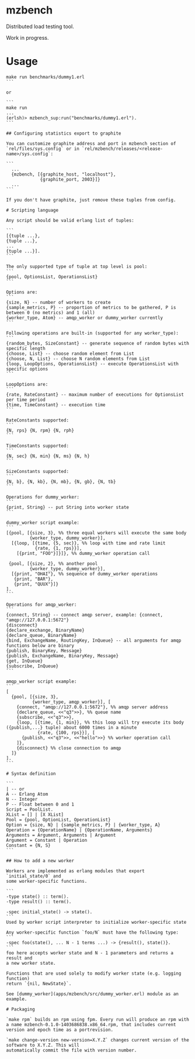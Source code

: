 
# mzbench

Distributed load testing tool.

Work in progress.

# Usage

````
make run benchmarks/dummy1.erl
```

or

```
make run
...
(erlsh)> mzbench_sup:run("benchmarks/dummy1.erl").
```

## Configuring statistics export to graphite

You can customize graphite address and port in mzbench section of
`rel/files/sys.config` or in `rel/mzbench/releases/<release-name>/sys.config`:

```
  ...
  {mzbench, [{graphite_host, "localhost"},
             {graphite_port, 2003}]}
  ...
```

If you don't have graphite, just remove these tuples from config.

# Scripting language

Any script should be valid erlang list of tuples:

```
[{tuple ...},
{tuple ...},
...
{tuple ...}].
```

The only supported type of tuple at top level is pool:
```
{pool, OptionsList, OperationsList}
```

Options are:
```
{size, N} -- number of workers to create
{sample_metrics, P} -- proportion of metrics to be gathered, P is between 0 (no metrics) and 1 (all)
{worker_type, Atom} -- amqp_worker or dummy_worker currently
```

Following operations are built-in (supported for any worker_type):
```
{random_bytes, SizeConstant} -- generate sequence of random bytes with specific length
{choose, List} -- choose random element from List
{choose, N, List} -- choose N random elements from List
{loop, LoopOptions, OperationsList} -- execute OperationsList with specific options
```

LoopOptions are:
```
{rate, RateConstant} -- maximum number of executions for OptionsList per time period
{time, TimeConstant} -- execution time
```

RateConstants supported:
```
{N, rps} {N, rpm} {N, rph}
```

TimeConstants supported:
```
{N, sec} {N, min} {N, ms} {N, h}
```

SizeConstants supported:
```
{N, b}, {N, kb}, {N, mb}, {N, gb}, {N, tb}
```

Operations for dummy_worker:
```
{print, String} -- put String into worker state
```

dummy_worker script example:
```
[{pool, [{size, 3}, %% three equal workers will execute the same body
         {worker_type, dummy_worker}],
  [{loop, [{time, {5, sec}}, %% loop with time and rate limit
           {rate, {1, rps}}],
    [{print, "FOO"}]}]}, %% dummy_worker operation call

 {pool, [{size, 2}, %% another pool
         {worker_type, dummy_worker}],
  [{print, "OHAI"}, %% sequence of dummy_worker operations
   {print, "BAR"},
   {print, "QUUX"}]}
].
```

Operations for amqp_worker:
```
{connect, String} -- connect amqp server, example: {connect, "amqp://127.0.0.1:5672"}
{disconnect}
{declare_exchange, BinaryName}
{declare_queue, BinaryName}
{bind, ExchangeName, RoutingKey, InQueue} -- all arguments for amqp functions below are binary
{publish, BinaryKey, Message}
{publish, ExchangeName, BinaryKey, Message}
{get, InQueue}
{subscribe, InQueue}
```

amqp_worker script example:
```
[
  {pool, [{size, 3},
          {worker_type, amqp_worker}], [
    {connect, "amqp://127.0.0.1:5672"}, %% amqp server address
    {declare_queue, <<"q3">>}, %% queue name
    {subscribe, <<"q3">>},
    {loop, [{time, {1, min}}, %% this loop will try execute its body ({publish,...} tuple) about 6000 times in a minute
            {rate, {100, rps}}], [
      {publish, <<"q3">>, <<"hello">>} %% worker operation call
    ]},
    {disconnect} %% close connection to amqp
  ]}
].
```

# Syntax definition

```
| -- or
A -- Erlang Atom
N -- Integer
P -- Float between 0 and 1
Script = PoolList.
XList = [] | [X XList]
Pool = {pool, OptionList, OperationList}
Option = {size, N} | {sample_metrics, P} | {worker_type, A}
Operation = {OperationName} | {OperationName, Arguments}
Arguments = Argument, Arguments | Argument
Argument = Constant | Operation
Constant = {N, S}
```

## How to add a new worker

Workers are implemented as erlang modules that export `initial_state/0` and
some worker-specific functions.

```
-type state() :: term().
-type result() :: term().

-spec initial_state() -> state().
```
Used by worker script interpreter to initialize worker-specific state

Any worker-specific function `foo/N` must have the following type:
```
-spec foo(state(), ... N - 1 terms ...) -> {result(), state()}.
```
foo here accepts worker state and N - 1 parameters and returns a result and
a new worker state.

Functions that are used solely to modify worker state (e.g. logging function)
return `{nil, NewState}`.

See [dummy_worker](apps/mzbench/src/dummy_worker.erl) module as an example.

# Packaging

`make rpm` builds an rpm using fpm. Every run will produce an rpm with a name mzbench-0.1.0-1403686838.x86_64.rpm, that includes current version and epoch time as a portrevision.

`make change-version new-version=X.Y.Z` changes current version of the software to X.Y.Z. This will
automatically commit the file with version number.

